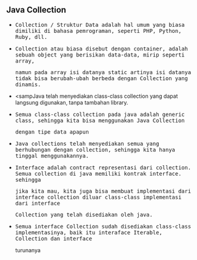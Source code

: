 ## Java Collection

- <samp>Collection / Struktur Data adalah hal umum yang biasa dimiliki di bahasa pemrograman, seperti PHP, Python, Ruby, dll.</samp>

- <samp>Collection atau biasa disebut dengan container, adalah sebuah object yang berisikan data-data, mirip seperti array,</samp>

  <samp>namun pada array isi datanya static artinya isi datanya tidak bisa berubah-ubah berbeda dengan Collection yang dinamis.</samp>

- <sampJava telah menyediakan class-class collection yang dapat langsung digunakan, tanpa tambahan library.</samp>

- <samp>Semua class-class collection pada java adalah generic class, sehingga kita bisa menggunakan Java Collection</samp>

  <samp>dengan tipe data apapun</samp>
  
- <samp>Java collections telah menyediakan semua yang berhubungan dengan collection, sehingga kita hanya tinggal menggunakannya.

- <samp>Interface adalah contract representasi dari collection. Semua collection di java memiliki kontrak interface. sehingga</samp>
  
  <samp>jika kita mau, kita juga bisa membuat implementasi dari interface collection diluar class-class implementasi dari interface</samp> 
    
  <samp>Collection yang telah disediakan oleh java.</samp>

- <samp>Semua interface Collection sudah disediakan class-class implementasinya, baik itu interaface Iterable, Collection dan interface 
  
  turunanya</samp>
  

